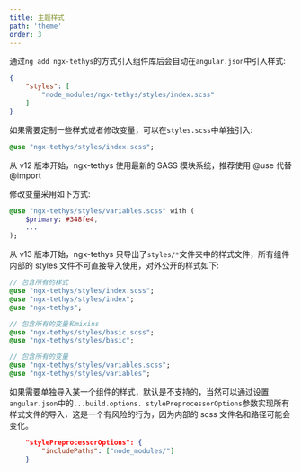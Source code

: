 ```yaml
---
title: 主题样式
path: 'theme'
order: 3
---
```


通过`ng add ngx-tethys`的方式引入组件库后会自动在`angular.json`中引入样式:
```json
{
    "styles": [
        "node_modules/ngx-tethys/styles/index.scss"
    ]
}
```

如果需要定制一些样式或者修改变量，可以在`styles.scss`中单独引入:

```sass
@use "ngx-tethys/styles/index.scss";
```

<alert>从 v12 版本开始，ngx-tethys 使用最新的 SASS 模块系统，推荐使用 @use 代替 @import</alert>

修改变量采用如下方式:

```sass
@use "ngx-tethys/styles/variables.scss" with (
    $primary: #348fe4,
    ...
);
```

从 v13 版本开始，ngx-tethys 只导出了`styles/*`文件夹中的样式文件，所有组件内部的 styles 文件不可直接导入使用，对外公开的样式如下:

```sass
// 包含所有的样式
@use "ngx-tethys/styles/index.scss"; 
@use "ngx-tethys/styles/index"; 
@use "ngx-tethys"; 

// 包含所有的变量和mixins
@use "ngx-tethys/styles/basic.scss";
@use "ngx-tethys/styles/basic";

// 包含所有的变量
@use "ngx-tethys/styles/variables.scss";
@use "ngx-tethys/styles/variables";
```

如果需要单独导入某一个组件的样式，默认是不支持的，当然可以通过设置`angular.json`中的`...build.options. stylePreprocessorOptions`参数实现所有样式文件的导入，这是一个有风险的行为，因为内部的 scss 文件名和路径可能会变化。
 
```json
    "stylePreprocessorOptions": {
        "includePaths": ["node_modules/"]
    }
```
